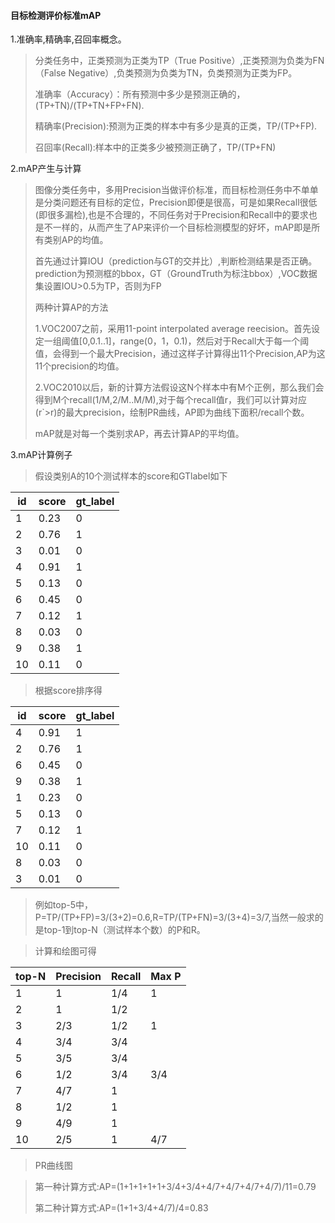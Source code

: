 #### 目标检测评价标准mAP
1.准确率,精确率,召回率概念。
>分类任务中，正类预测为正类为TP（True Positive）,正类预测为负类为FN（False Negative）,负类预测为负类为TN，负类预测为正类为FP。
>
>准确率（Accuracy）：所有预测中多少是预测正确的，(TP+TN)/(TP+TN+FP+FN).
>
>精确率(Precision):预测为正类的样本中有多少是真的正类，TP/(TP+FP).
>
>召回率(Recall):样本中的正类多少被预测正确了，TP/(TP+FN)


2.mAP产生与计算
>图像分类任务中，多用Precision当做评价标准，而目标检测任务中不单单是分类问题还有目标的定位，Precision即便是很高，可是如果Recall很低(即很多漏检),也是不合理的，不同任务对于Precision和Recall中的要求也是不一样的，从而产生了AP来评价一个目标检测模型的好坏，mAP即是所有类别AP的均值。
>
>首先通过计算IOU（prediction与GT的交并比）,判断检测结果是否正确。prediction为预测框的bbox，GT（GroundTruth为标注bbox）,VOC数据集设置IOU>0.5为TP，否则为FP
>
>两种计算AP的方法
>
>1.VOC2007之前，采用11-point interpolated average reecision。首先设定一组阈值[0,0.1..1]，range(0，1，0.1)，然后对于Recall大于每一个阈值，会得到一个最大Precision，通过这样子计算得出11个Precision,AP为这11个precision的均值。
>
>2.VOC2010以后，新的计算方法假设这N个样本中有M个正例，那么我们会得到M个recall(1/M,2/M..M/M),对于每个recall值r，我们可以计算对应(r`>r)的最大precision，绘制PR曲线，AP即为曲线下面积/recall个数。
>
>mAP就是对每一个类别求AP，再去计算AP的平均值。

3.mAP计算例子
>假设类别A的10个测试样本的score和GTlabel如下

id | score |  gt_label  
-|-|-
1 | 0.23 | 0 |
2 | 0.76 | 1 |
3 | 0.01 | 0 |
4 | 0.91 | 1 |
5 | 0.13 | 0 |
6 | 0.45 | 0 |
7 | 0.12 | 1 |
8 | 0.03 | 0 |
9 | 0.38 | 1 |
10 | 0.11 | 0 |
>根据score排序得

id | score |  gt_label  
-|-|-
4 | 0.91 | 1 |
2 | 0.76 | 1 |
6 | 0.45 | 0 |
9 | 0.38 | 1 |
1 | 0.23 | 0 |
5 | 0.13 | 0 |
7 | 0.12 | 1 |
10 | 0.11 | 0 |
8 | 0.03 | 0 |
3 | 0.01 | 0 |
>例如top-5中，P=TP/(TP+FP)=3/(3+2)=0.6,R=TP/(TP+FN)=3/(3+4)=3/7,当然一般求的是top-1到top-N（测试样本个数）的P和R。

>计算和绘图可得

top-N | Precision | Recall | Max P  
-|-|-|-
1 | 1 | 1/4 | 1 |
2 | 1 | 1/2 | 
3 | 2/3 | 1/2 | 1 |
4 | 3/4 | 3/4 |
5 | 3/5 | 3/4 |
6 | 1/2 | 3/4 | 3/4 |
7 | 4/7 | 1 |
8 | 1/2 | 1 |
9 | 4/9 | 1 |
10 | 2/5 | 1 | 4/7 |

>PR曲线图

>第一种计算方式:AP=(1+1+1+1+1+3/4+3/4+4/7+4/7+4/7+4/7)/11=0.79
>
>第二种计算方式:AP=(1+1+3/4+4/7)/4=0.83

